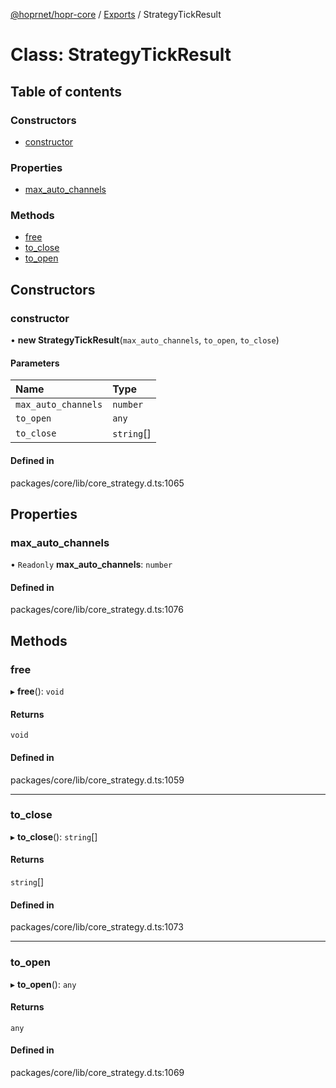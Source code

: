 [@hoprnet/hopr-core](../README.md) / [Exports](../modules.md) / StrategyTickResult

# Class: StrategyTickResult

## Table of contents

### Constructors

- [constructor](StrategyTickResult.md#constructor)

### Properties

- [max\_auto\_channels](StrategyTickResult.md#max_auto_channels)

### Methods

- [free](StrategyTickResult.md#free)
- [to\_close](StrategyTickResult.md#to_close)
- [to\_open](StrategyTickResult.md#to_open)

## Constructors

### constructor

• **new StrategyTickResult**(`max_auto_channels`, `to_open`, `to_close`)

#### Parameters

| Name | Type |
| :------ | :------ |
| `max_auto_channels` | `number` |
| `to_open` | `any` |
| `to_close` | `string`[] |

#### Defined in

packages/core/lib/core_strategy.d.ts:1065

## Properties

### max\_auto\_channels

• `Readonly` **max\_auto\_channels**: `number`

#### Defined in

packages/core/lib/core_strategy.d.ts:1076

## Methods

### free

▸ **free**(): `void`

#### Returns

`void`

#### Defined in

packages/core/lib/core_strategy.d.ts:1059

___

### to\_close

▸ **to_close**(): `string`[]

#### Returns

`string`[]

#### Defined in

packages/core/lib/core_strategy.d.ts:1073

___

### to\_open

▸ **to_open**(): `any`

#### Returns

`any`

#### Defined in

packages/core/lib/core_strategy.d.ts:1069
